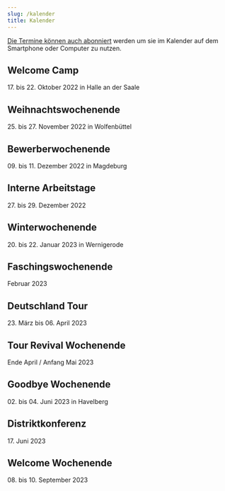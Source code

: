 ```yaml
---
slug: /kalender
title: Kalender
---
```


[Die Termine können auch abonniert](https://storage.rotex1800.de/remote.php/dav/public-calendars/St4BEmjY2CqQaqHt?export) werden um sie im Kalender auf dem
Smartphone oder Computer zu nutzen.

## Welcome Camp
17\. bis 22. Oktober 2022 in Halle an der Saale

## Weihnachtswochenende
25\. bis 27. November 2022 in Wolfenbüttel

## Bewerberwochenende
09\. bis 11. Dezember 2022 in Magdeburg

## Interne Arbeitstage
27\. bis 29. Dezember 2022

## Winterwochenende
20\. bis 22. Januar 2023 in Wernigerode

## Faschingswochenende
Februar 2023

## Deutschland Tour
23\. März bis 06. April 2023

## Tour Revival Wochenende
Ende April / Anfang Mai 2023

## Goodbye Wochenende
02\. bis 04. Juni 2023 in Havelberg

## Distriktkonferenz
17\. Juni 2023

## Welcome Wochenende
08\. bis 10. September 2023
